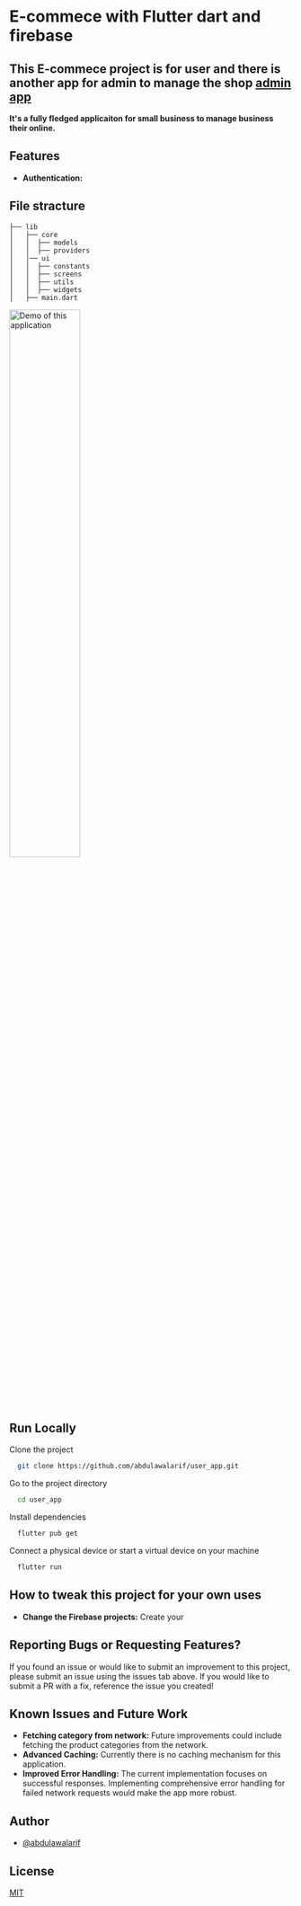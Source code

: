 
# E-commece with Flutter dart and firebase

## This E-commece project is for user and there is another app for admin to manage the shop [admin app](https://github.com/abdulawalarif/shop_owner_app.git)
  
**It's a fully fledged applicaiton for small business to manage business their online.**



## Features
* **Authentication:**  

## File stracture

    
    ├── lib
    │   ├── core  
    │   │  ├── models 
    │   │  ├── providers
    │   │── ui
    │   │  ├── constants
    │   │  ├── screens
    │   │  ├── utils
    │   │  ├── widgets
    │   ├── main.dart                  
     
 

 
 <img src="demo/.gif" width="50%" alt="Demo of this application" />


 

## Run Locally

Clone the project

```bash
  git clone https://github.com/abdulawalarif/user_app.git
```

Go to the project directory

```bash
  cd user_app
```

Install dependencies

```bash
  flutter pub get
```

Connect a physical device or start a virtual device on your machine

```bash
  flutter run
```



## How to tweak this project for your own uses
* **Change the Firebase projects:** Create your 

 

## Reporting Bugs or Requesting Features?

If you found an issue or would like to submit an improvement to this project,
please submit an issue using the issues tab above. If you would like to submit a PR with a fix, reference the issue you created!

##  Known Issues and Future Work
* **Fetching category from network:** Future improvements could include fetching the product categories from the network.
* **Advanced Caching:** Currently there is no caching mechanism for this application. 
* **Improved Error Handling:** The current implementation focuses on successful responses. Implementing comprehensive error handling for failed network requests would make the app more robust.


## Author

- [@abdulawalarif](https://github.com/abdulawalarif)
  
## License

[MIT](https://choosealicense.com/licenses/mit/)



 